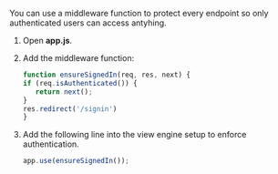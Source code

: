 You can use a middleware function to protect every endpoint so only authenticated users can access antyhing.

1. Open **app.js**.
1. Add the middleware function:

   ```js
   function ensureSignedIn(req, res, next) {
   if (req.isAuthenticated()) {
      return next();
   }
   res.redirect('/signin')
   }
   ```

1. Add the following line into the view engine setup to enforce authentication.

   ```js
   app.use(ensureSignedIn());
   ```
